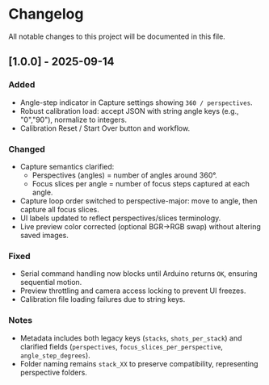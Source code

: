 # Changelog

All notable changes to this project will be documented in this file.

## [1.0.0] - 2025-09-14

### Added
- Angle-step indicator in Capture settings showing `360 / perspectives`.
- Robust calibration load: accept JSON with string angle keys (e.g., "0","90"), normalize to integers.
- Calibration Reset / Start Over button and workflow.

### Changed
- Capture semantics clarified: 
  - Perspectives (angles) = number of angles around 360°.
  - Focus slices per angle = number of focus steps captured at each angle.
- Capture loop order switched to perspective-major: move to angle, then capture all focus slices.
- UI labels updated to reflect perspectives/slices terminology.
- Live preview color corrected (optional BGR→RGB swap) without altering saved images.

### Fixed
- Serial command handling now blocks until Arduino returns `OK`, ensuring sequential motion.
- Preview throttling and camera access locking to prevent UI freezes.
- Calibration file loading failures due to string keys.

### Notes
- Metadata includes both legacy keys (`stacks`, `shots_per_stack`) and clarified fields (`perspectives`, `focus_slices_per_perspective`, `angle_step_degrees`).
- Folder naming remains `stack_XX` to preserve compatibility, representing perspective folders.

